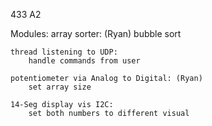 433 A2


Modules:
    array sorter: (Ryan)
        bubble sort
    
    thread listening to UDP: 
        handle commands from user
    
    potentiometer via Analog to Digital: (Ryan) 
        set array size
    
    14-Seg display vis I2C: 
        set both numbers to different visual
